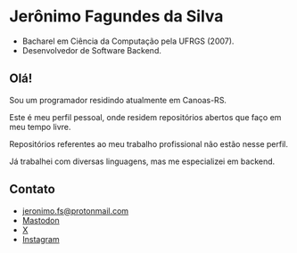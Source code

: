 # Jerônimo Fagundes da Silva

- Bacharel em Ciência da Computação pela UFRGS (2007).
- Desenvolvedor de Software Backend.

## Olá!
Sou um programador residindo atualmente em Canoas-RS. 

Este é meu perfil pessoal, onde residem repositórios abertos que faço em meu tempo livre. 

Repositórios referentes ao meu trabalho profissional não estão nesse perfil. 

Já trabalhei com diversas linguagens, mas me especializei em backend. 

## Contato
- [jeronimo.fs@protonmail.com](mailto:jeronimo.fs@protonmail.com)
- [Mastodon](https://bolha.us/@jeronimofagundes)
- [X](https://x.com/jeronimodevbr)
- [Instagram](https://instagram.com/jeronimo.dev.br)

